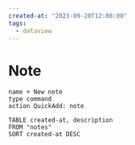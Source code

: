```yaml
---
created-at: "2023-09-20T12:00:00"
tags:
  - dataview
---
```

# Note
```button
name + New note
type command
action QuickAdd: note
```

```dataview
TABLE created-at, description
FROM "notes"
SORT created-at DESC
```
